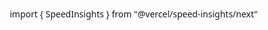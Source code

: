 import { SpeedInsights } from "@vercel/speed-insights/next"
<html lang="vi">
<head>
    <meta name="viewport" content="width=device-width, initial-scale=1.0">
    <title>CMSN</title>
    <style>
        * {
            margin: 0;
            padding: 0;
            box-sizing: border-box;
            font-family: 'Segoe UI', Tahoma, Geneva, Verdana, sans-serif;
        }

        body {
            background: linear-gradient(135deg, #ff9a9e 0%, #fad0c4 100%);
            min-height: 100vh;
            display: flex;
            justify-content: center;
            align-items: center;
            padding: 20px;
            overflow-x: hidden;
        }

        .container {
            max-width: 1200px;
            width: 100%;
            background: rgba(255, 255, 255, 0.9);
            border-radius: 20px;
            box-shadow: 0 15px 30px rgba(0, 0, 0, 0.2);
            overflow: hidden;
            position: relative;
        }

        .password-screen {
            padding: 40px;
            text-align: center;
            display: flex;
            flex-direction: column;
            align-items: center;
            justify-content: center;
            min-height: 500px;
        }

        .password-screen h1 {
            color: #ff4081;
            margin-bottom: 20px;
            font-size: 2.5rem;
        }

        .password-screen p {
            color: #666;
            margin-bottom: 30px;
            font-size: 1.1rem;
        }

        .password-input {
            width: 100%;
            max-width: 300px;
            padding: 15px;
            border: 2px solid #ffb6c1;
            border-radius: 10px;
            font-size: 1rem;
            margin-bottom: 20px;
            text-align: center;
            transition: all 0.3s;
        }

        .password-input:focus {
            outline: none;
            border-color: #ff4081;
            box-shadow: 0 0 10px rgba(255, 64, 129, 0.3);
        }

        .submit-btn {
            background: linear-gradient(to right, #ff6b6b, #ff8e8e);
            color: white;
            border: none;
            padding: 15px 30px;
            border-radius: 10px;
            font-size: 1.1rem;
            cursor: pointer;
            transition: transform 0.3s, box-shadow 0.3s;
            width: 100%;
            max-width: 300px;
            margin-bottom: 15px;
        }

        .submit-btn:hover {
            transform: translateY(-3px);
            box-shadow: 0 7px 15px rgba(255, 107, 107, 0.4);
        }

        .error-msg {
            color: #ff4081;
            margin-top: 15px;
            font-weight: bold;
            display: none;
        }

        /* bàn phím số */
        .numeric-keypad {
            display: grid;
            grid-template-columns: repeat(3, 1fr);
            gap: 10px;
            max-width: 300px;
            width: 100%;
            margin-top: 15px;
        }

        .keypad-btn {
            background: linear-gradient(to bottom, #ffffff, #f0f0f0);
            border: 1px solid #ddd;
            border-radius: 8px;
            padding: 15px;
            font-size: 1.2rem;
            cursor: pointer;
            transition: all 0.2s;
            box-shadow: 0 2px 5px rgba(0, 0, 0, 0.1);
        }

        .keypad-btn:hover {
            background: linear-gradient(to bottom, #f0f0f0, #e0e0e0);
            transform: translateY(-2px);
            box-shadow: 0 4px 8px rgba(0, 0, 0, 0.15);
        }

        .keypad-btn:active {
            transform: translateY(0);
            box-shadow: 0 1px 3px rgba(0, 0, 0, 0.1);
        }

        .keypad-clear {
            grid-column: span 2;
            background: linear-gradient(to right, #ff6b6b, #ff8e8e);
            color: white;
        }

        .keypad-enter {
            background: linear-gradient(to right, #4ecdc4, #6ae3d9);
            color: white;
        }

        /* trang chọn lựa */
        .selection-screen {
            display: none;
            padding: 40px;
            text-align: center;
            min-height: 500px;
            flex-direction: column;
            justify-content: center;
            align-items: center;
        }

        .selection-screen h1 {
            color: #ff4081;
            margin-bottom: 40px;
            font-size: 2.5rem;
        }

        .selection-container {
            display: flex;
            justify-content: center;
            align-items: center;
            gap: 60px;
            flex-wrap: wrap;
            margin-top: 20px;
        }

        .selection-item {
            display: flex;
            flex-direction: column;
            align-items: center;
            cursor: pointer;
            transition: all 0.5s ease;
            padding: 20px;
            border-radius: 15px;
            background: rgba(255, 255, 255, 0.7);
            box-shadow: 0 5px 15px rgba(0, 0, 0, 0.1);
        }

        .selection-item:hover {
            transform: translateY(-10px);
            background: rgba(255, 255, 255, 0.9);
            box-shadow: 0 10px 25px rgba(0, 0, 0, 0.2);
        }

        .selection-icon {
            font-size: 5rem;
            margin-bottom: 15px;
            transition: all 0.5s ease;
        }

        .selection-label {
            font-size: 1.3rem;
            color: #ff4081;
            font-weight: bold;
        }

        .selection-item.active {
            transform: scale(1.3);
            z-index: 10;
            background: white;
            box-shadow: 0 15px 30px rgba(0, 0, 0, 0.3);
        }

        /* trang pass */
        .main-content {
            display: none;
            padding: 30px;
            position: relative;
            overflow: hidden;
        }

        .header {
            text-align: center;
            margin-bottom: 30px;
        }

        .header h1 {
            color: #ff4081;
            font-size: 2.8rem;
            margin-bottom: 10px;
            text-shadow: 2px 2px 4px rgba(0, 0, 0, 0.1);
        }

        .header p {
            color: #666;
            font-size: 1.2rem;
        }

        /* Container cho 4 thiệp */
        .books-container {
            display: flex;
            flex-wrap: wrap;
            justify-content: center;
            gap: 30px;
            margin-bottom: 30px;
        }

        .book-container {
            display: flex;
            flex-direction: column;
            align-items: center;
            margin-bottom: 20px;
        }

        .book-title {
            margin-bottom: 10px;
            font-size: 1.2rem;
            color: #ff4081;
            font-weight: bold;
        }

        .book {
            position: relative;
            width: 250px;
            height: 320px;
            perspective: 1200px;
            cursor: pointer;
        }

        .page {
            position: absolute;
            width: 100%;
            height: 100%;
            background: white;
            border-radius: 10px;
            box-shadow: 0 10px 30px rgba(0, 0, 0, 0.2);
            transform-origin: left center;
            transition: transform 1.5s ease-in-out;
            backface-visibility: hidden;
            display: flex;
            flex-direction: column;
            align-items: center;
            justify-content: center;
            padding: 30px;
            text-align: center;
            overflow: hidden;
        }

        .page1 {
            background: linear-gradient(135deg, #ffecd2 0%, #fcb69f 100%);
            z-index: 2;
            font-size: 1.5rem;
            color: #ff4081;
            font-weight: bold;
        }

        .page2 {
            background: repeating-linear-gradient(
                to bottom,
                white 0px,
                white 23px,
                #f0f0f0 24px
            );
            font-size: 1rem;
            color: #333;
            text-align: left;
            z-index: 1;
            line-height: 24px;
            font-family: "Courier New", monospace;
            position: relative;
            padding: 40px 30px;
            word-wrap: break-word;
            word-break: break-word;
            white-space: normal;
            overflow-wrap: break-word;
        }

        .page2 .line {
            min-height: 24px;
            width: 100%;
            word-wrap: break-word;
            word-break: keep-all;
            overflow-wrap: break-word;
            white-space: normal;
            position: relative;
            margin-bottom: 0;
        }

        .book.opened .page1 {
            transform: rotateY(-150deg);
            opacity: 1;
            z-index: 2;
        }

        .controls {
            text-align: center;
            margin-bottom: 30px;
        }

        .btn {
            padding: 12px 25px;
            font-size: 1.1rem;
            border: none;
            border-radius: 8px;
            color: white;
            cursor: pointer;
            transition: transform 0.3s, box-shadow 0.3s;
            margin: 0 10px;
        }

        .next-btn {
            background: linear-gradient(to right, #ff6b6b, #ff8e8e);
        }

        .back-btn {
            background: linear-gradient(to right, #4ecdc4, #6ae3d9);
        }

        .btn:hover {
            transform: translateY(-3px);
            box-shadow: 0 5px 15px rgba(0, 0, 0, 0.2);
        }

        /* trang video */
        .video-screen {
            display: none;
            padding: 30px;
            text-align: center;
        }

        .video-container {
            max-width: 800px;
            margin: 0 auto;
        }

        .video-player {
            width: 100%;
            max-width: 700px;
            height: 400px;
            background: #000;
            border-radius: 10px;
            margin: 20px auto;
            display: flex;
            justify-content: center;
            align-items: center;
            color: white;
            font-size: 1.2rem;
            position: relative;
            overflow: hidden;
        }

        .video-player video {
            width: 100%;
            height: 100%;
            object-fit: cover;
        }

        .video-placeholder {
            display: flex;
            flex-direction: column;
            align-items: center;
            justify-content: center;
            width: 100%;
            height: 100%;
            background: linear-gradient(135deg, #ff9a9e 0%, #fad0c4 100%);
        }

        .video-placeholder p {
            margin-bottom: 15px;
        }

        .video-controls {
            margin-top: 15px;
            display: flex;
            justify-content: center;
            gap: 10px;
        }

        /* trang ảnh */
        .gallery-screen {
            display: none;
            padding: 30px;
            text-align: center;
            overflow: hidden;
            position: relative;
            min-height: 600px;
        }

        .gallery-container {
            position: relative;
            width: 100%;
            height: 500px;
            overflow: hidden;
            margin-bottom: 20px;
            border-radius: 10px;
            background: rgba(255, 255, 255, 0.3);
        }

        .gallery-image {
            position: absolute;
            width: 180px;
            height: 180px;
            object-fit: cover;
            border-radius: 10px;
            box-shadow: 0 8px 16px rgba(0, 0, 0, 0.3);
            transition: transform 0.3s, z-index 0.3s;
            cursor: pointer;
            right: -200px; /* tọa độ từ bên phải */
            animation-timing-function: linear;
            animation-iteration-count: infinite;
        }

        .gallery-image:hover {
            transform: scale(1.05);
            z-index: 100;
            animation-play-state: paused; /* tương tác vs ảnh */
        }

        /* Keyframes ảnh di chuyển */
        @keyframes moveLeft {
            0% {
                transform: translateX(0) rotate(0deg);
                right: -200px;
            }
            100% {
                transform: translateX(calc(-100vw - 200px)) rotate(0deg);
                right: calc(100vw + 200px);
            }
        }

        @keyframes moveLeftSlow {
            0% {
                transform: translateX(0) rotate(0deg);
                right: -200px;
            }
            100% {
                transform: translateX(calc(-100vw - 200px)) rotate(0deg); 
                right: calc(100vw + 200px);
            }
        }

        @keyframes moveLeftZigzag {
            0% {
                transform: translateX(0) translateY(0) rotate(0deg);
                right: -200px;
            }
            25% {
                transform: translateX(-25vw) translateY(-50px) rotate(0deg); 
            }
            50% {
                transform: translateX(-50vw) translateY(0) rotate(0deg); 
            }
            75% {
                transform: translateX(-75vw) translateY(50px) rotate(0deg); 
            }
            100% {
                transform: translateX(calc(-100vw - 200px)) translateY(0) rotate(0deg); 
                right: calc(100vw + 200px);
            }
        }

        .confetti {
            position: fixed;
            width: 10px;
            height: 10px;
            background-color: #f00;
            opacity: 0.7;
            z-index: 1000;
        }

        .pen {
            position: absolute;
            font-size: 24px;
            display: none;
            transition: left 0.05s linear, top 0.05s linear;
            z-index: 10;
            pointer-events: none;
        }

        /* hiệu ứng bóng bay */
        .balloon {
            position: absolute;
            width: 40px;
            height: 50px;
            border-radius: 50%;
            z-index: 999;
            pointer-events: none;
            opacity: 0.8;
            animation: floatUp 8s ease-in forwards;
        }

        .balloon::before {
            content: '';
            position: absolute;
            bottom: -15px;
            left: 50%;
            transform: translateX(-50%);
            width: 2px;
            height: 15px;
            background-color: rgba(0, 0, 0, 0.3);
        }

        .balloon::after {
            content: '';
            position: absolute;
            bottom: -20px;
            left: 50%;
            transform: translateX(-50%);
            width: 6px;
            height: 6px;
            border-radius: 50%;
            background-color: rgba(0, 0, 0, 0.2);
        }

        @keyframes floatUp {
            0% {
                transform: translateY(0) rotate(0deg);
                opacity: 0.8;
            }
            100% {
                transform: translateY(-100vh) rotate(10deg);
                opacity: 0;
            }
        }

        @keyframes shake {
            0%, 100% {
                transform: translateX(0);
            }
            10%, 30%, 50%, 70%, 90% {
                transform: translateX(-5px);
            }
            20%, 40%, 60%, 80% {
                transform: translateX(5px);
            }
        }

        .notification {
            position: fixed;
            bottom: 20px;
            left: 50%;
            transform: translateX(-50%);
            background: rgba(0, 0, 0, 0.7);
            color: white;
            padding: 10px 20px;
            border-radius: 5px;
            z-index: 1000;
            display: none;
        }

        /* Ẩn audio player hoàn toàn */
        .audio-player {
            display: none;
        }

        /* hiệu ứng kim tuyến */
        .glitter {
            position: fixed;
            width: 5px;
            height: 5px;
            background-color: gold;
            border-radius: 50%;
            pointer-events: none;
            z-index: 999;
            opacity: 0.8;
            box-shadow: 0 0 10px 2px rgba(255, 215, 0, 0.7);
        }

        @media (max-width: 768px) {
            .container {
                border-radius: 10px;
            }
            
            .header h1 {
                font-size: 2rem;
            }
            
            .book {
                width: 200px;
                height: 260px;
            }
            
            .page1 {
                font-size: 1.2rem;
            }
            
            .page2 {
                font-size: 0.9rem;
                padding: 30px 20px;
            }
            
            .books-container {
                gap: 15px;
            }
            
            .selection-container {
                gap: 30px;
            }
            
            .selection-icon {
                font-size: 4rem;
            }
            
            .video-player {
                height: 250px;
            }
            
            .gallery-image {
                width: 140px;
                height: 140px;
            }
            
            .video-controls {
                flex-direction: column;
                align-items: center;
            }
            
            .gallery-screen {
                min-height: 500px;
            }
            
            .gallery-container {
                height: 400px;
            }
            
            .numeric-keypad {
                max-width: 280px;
            }
            
            .keypad-btn {
                padding: 12px;
                font-size: 1.1rem;
            }
        }
    </style>
</head>
<body>
    <div class="container">
        <!-- màn hình nhập mật khẩu -->
        <div class="password-screen" id="passwordScreen">
            <h1>🎂 HAPPY BIRTHDAY 🎉</h1>
            <p>Nhập mật khẩu để mở</p>
            <input type="password" class="password-input" id="passwordInput" placeholder="Nhập mật khẩu" readonly>
            <button class="submit-btn" onclick="checkPassword()">Xác Nhận</button>
            <p class="error-msg" id="errorMsg">Mật khẩu không đúng. Vui lòng thử lại!</p>
            
            <!-- bàn phím số -->
            <div class="numeric-keypad">
                <button class="keypad-btn" data-value="1">1</button>
                <button class="keypad-btn" data-value="2">2</button>
                <button class="keypad-btn" data-value="3">3</button>
                <button class="keypad-btn" data-value="4">4</button>
                <button class="keypad-btn" data-value="5">5</button>
                <button class="keypad-btn" data-value="6">6</button>
                <button class="keypad-btn" data-value="7">7</button>
                <button class="keypad-btn" data-value="8">8</button>
                <button class="keypad-btn" data-value="9">9</button>
                <button class="keypad-btn keypad-clear" onclick="clearPassword()">Xóa</button>
                <button class="keypad-btn" data-value="0">0</button>
            
            </div>
        </div>

        <!-- màn hình chọn lựa -->
        <div class="selection-screen" id="selectionScreen">
            <h1>Chọn một mục để khám phá</h1>
            <div class="selection-container">
                <div class="selection-item" id="videoSelection" onclick="selectItem('video')">
                    <div class="selection-icon">📹</div>
                    <div class="selection-label">Video</div>
                </div>
                
                <div class="selection-item" id="cardSelection" onclick="selectItem('card')">
                    <div class="selection-icon">💌</div>
                    <div class="selection-label">Thiệp</div>
                </div>
                
                <div class="selection-item" id="gallerySelection" onclick="selectItem('gallery')">
                    <div class="selection-icon">📷</div>
                    <div class="selection-label">Ảnh</div>
                </div>
            </div>
        </div>

        <!-- trang thiệp chúc mừng -->
        <div class="main-content" id="mainContent">
            <div class="header">
                <h1>HAPPY BIRTHDAY 🎂</h1>
                <p>Nhấn vào từng cái để mở </p> 
            </div>

            <div class="books-container">
                <div class="book-container">
                    <div class="book-title"></div>
                    <div class="book" id="book1" onclick="openBook(1)">
                        <div class="page page1">
                            <div>HAPPY BIRTHDAY</div>
                            <div style="font-size: 3rem; margin-top: 20px;">🎁</div>
                        </div>
                        <div class="page page2" id="page2-book1">
                            <div id="messageContent1"></div>
                            <span class="pen" id="pen1">✏️</span>
                        </div>
                    </div>
                </div>

                <div class="book-container">
                    <div class="book-title"></div>
                    <div class="book" id="book2" onclick="openBook(2)">
                        <div class="page page1">
                            <div>HAPPY BIRTHDAY</div>
                            <div style="font-size: 3rem; margin-top: 20px;">💌</div>
                        </div>
                        <div class="page page2" id="page2-book2">
                            <div id="messageContent2"></div>
                            <span class="pen" id="pen2">✏️</span>
                        </div>
                    </div>
                </div>

                <div class="book-container">
                    <div class="book-title"></div>
                    <div class="book" id="book3" onclick="openBook(3)">
                        <div class="page page1">
                            <div>HAPPY BIRTHDAY</div>
                            <div style="font-size: 3rem; margin-top: 20px;">🎂</div>
                        </div>
                        <div class="page page2" id="page2-book3">
                            <div id="messageContent3"></div>
                            <span class="pen" id="pen3">✏️</span>
                        </div>
                    </div>
                </div>
                
                <div class="book-container">
                    <div class="book-title"></div>
                    <div class="book" id="book4" onclick="openBook(4)">
                        <div class="page page1">
                            <div>HAPPY BIRTHDAY</div>
                            <div style="font-size: 3rem; margin-top: 20px;">🎉</div>
                        </div>
                        <div class="page page2" id="page2-book4">
                            <div id="messageContent4"></div>
                            <span class="pen" id="pen4">✏️</span>
                        </div>
                    </div>
                </div>
            </div>

            <div class="controls">
                <button class="btn back-btn" onclick="goBackToSelection()">Quay lại</button>
                <button class="btn next-btn" id="nextButton" onclick="showCompletionMessage()">Hoàn thành 🎊</button>
            </div>
        </div>

        <!-- trang video -->
        <div class="video-screen" id="videoScreen">
            <div class="header">
                <h1>Video 🎬</h1>
            </div>
            
            <div class="video-container">
                <div class="video-player" id="videoPlayer">
                   
                </div>
                <!-- nút đk video -->
                <div class="video-controls" id="videoControls">
                    <button class="btn prev-video-btn" style="background: linear-gradient(to right, #4ecdc4, #6ae3d9)">⏮ Video trước</button>
                    <button class="btn next-video-btn" style="background: linear-gradient(to right, #ff6b6b, #ff8e8e)">Video tiếp theo ⏭</button>
                </div>
            </div>
            
            <div class="controls">
                <button class="btn back-btn" onclick="goBackToSelection()">Quay lại</button>
            </div>
        </div>

        <!-- Trang ảnh -->
        <div class="gallery-screen" id="galleryScreen">
            <div class="header">
                <h1>Ảnh 📸</h1>
            </div>
            
            <div class="gallery-container" id="galleryContainer">
               
            </div>
            
            <div class="controls">
                <button class="btn back-btn" onclick="goBackToSelection()">Quay lại</button>
            </div>
        </div>
    </div>

    <div class="notification" id="notification"></div>

    <div class="audio-player" id="audioPlayer"></div>

    <script>
        // PASS
        const PASSWORD = "1";
        
        // thông báo khi mở thiệp 
        const OPEN_MESSAGE_CONFIG = {
            book1: "ANH",
            book2: "DOAN", 
            book3: "QUANG",
            book4: "ANH1628",
            allOpened: "Đã mở tất cả thiệp! 🎉"
        };
        
        // lời chúc
        const bookMessages = [
            "lời chúc 1",
            
            "lời chúc 2",
            
            "lời chúc 3",
            
            "lời chúc 4"
        ];

        // tên thiệp
        const bookTitles = [
           // thêm theo "Thiệp 1",//
    
        ];

        // ảnh
        const localImages = [
            "1.jpg", "2.jpg", "3.jpg", '4.jpg', '5.jpg', '6.jpg', '7.jpg', "8.jpg", "9.jpg", "10.jpg",
            '11.jpg', '12.jpg', '13.jpg', '14.jpg', "15.jpg", "16.jpg", "17.jpg", '18.jpg', '19.jpg', '20.jpg',
            '21.jpg', "22.jpg", "23.jpg", "24.jpg", '25.jpg', '26.jpg', '27.jpg', '28.jpg', "29.jpg", "30.jpg",
            "31.jpg", '32.jpg', '33.jpg', '34.jpg', '35.jpg', "36.jpg", "37.jpg", "38.jpg", '39.jpg', '40.jpg', 
            '41.jpg', '42.jpg', '43.jpg', '44.jpg', '45.jpg', '46.jpg', '47.jpg', '48.jpg', '49.jpg', '50.jpg',
            '51.jpg', '52.jpg', '53.jpg', '54.jpg', '55.jpg', '56.jpg', '57.jpg'
        ];

        //video
        const localVideos = [
    
            "v1.mp4",
            "v2.mp4",
            "v3.mp4",
            "v4.mp4",
            "v5.mp4",
            "v6.mp4",
            "v7.mp4"
            
        ]; 

        // file nhạc
        const MUSIC_FILE = "sn.mp3"; 
        
        // Biến toàn cục
        let glitterInterval;
        let effectsActive = false;
        let openedBooks = 0;
        let selectedItem = null;
        let selectionTimeout;
        let currentVideoIndex = 0;
        let imageInterval;
        let balloonInterval;

        let birthdayAudio = new Audio();
        let isPlaying = false;
        const DEFAULT_VOLUME = 0.7;  // chỉnh âm thanh

        // cập nhật tên thiệp
        function updateBookTitles() {
            const bookTitleElements = document.querySelectorAll('.book-title');
            bookTitleElements.forEach((element, index) => {
                if (bookTitles[index]) {
                    element.textContent = bookTitles[index];
                }
            });
        }

        // tự động phát nhạc
        function playAudioAutomatically() {
            if (birthdayAudio.src) {
                birthdayAudio.play().then(() => {
                    isPlaying = true;
                    console.log("Nhạc đang phát tự động");
                }).catch(error => {
                    console.error("Lỗi tự động phát nhạc:", error);
                    setTimeout(playAudioAutomatically, 1000);
                });
            }
        }

        // chuyển đổi tên file thành đường dẫn ảnh
        function processLocalImages() {
            const processedImages = [];
            
            for (const fileName of localImages) {
                processedImages.push({
                    src: fileName,
                    name: fileName.replace(/\.[^/.]+$/, "")
                });
            }
            
            return processedImages;
        }

        // chuyển đổi tên file thành đường dẫn video
        function processLocalVideos() {
            const processedVideos = [];
            
            for (const fileName of localVideos) {
                processedVideos.push({
                    src: fileName,
                    name: fileName.replace(/\.[^/.]+$/, "")
                });
            }
            
            return processedVideos;
        }

        // Cập nhật gallery ảnh di chuyển liên tục
        function updateImageGallery() {
            const galleryContainer = document.getElementById('galleryContainer');
            if (!galleryContainer) return;
            
            galleryContainer.innerHTML = '';
            
            const processedImages = processLocalImages();
            
            if (processedImages.length > 0) {
                // tạo ảnh với hiệu ứng di chuyển liên tục
                processedImages.forEach((image, index) => {
                    const imgElement = document.createElement('img');
                    imgElement.src = image.src;
                    imgElement.alt = image.name;
                    imgElement.className = 'gallery-image';
                    imgElement.title = image.name;
                    
                    
                    const randomTop = Math.random() * 300; // vị trí 
                    const randomDelay = Math.random() * 2; // độ trễ 
                    const randomDuration = 15 + Math.random() * 15; // thời gian di chuyển
                    const randomZIndex = Math.floor(Math.random() * 6) + 1; // z-index ngẫu nhiên
                    
                    // di chuyển ngẫu nhiên
                    const animationTypes = ['moveLeft', 'moveLeftSlow', 'moveLeftZigzag'];
                    const randomAnimation = animationTypes[Math.floor(Math.random() * animationTypes.length)];
                    
                    imgElement.style.top = randomTop + 'px';
                    imgElement.style.zIndex = randomZIndex;
                    imgElement.style.animationDelay = randomDelay + 's';
                    imgElement.style.animationDuration = randomDuration + 's';
                    imgElement.style.animationName = randomAnimation;
                    
                    imgElement.onerror = function() {
                        console.error(`Không thể tải ảnh: ${image.src}`);
                        this.style.display = 'none';
                    };
                    
                    galleryContainer.appendChild(imgElement);
                });
            } else {
                // thông báo khi ko cs ảnh
                const noImagesMsg = document.createElement('p');
                noImagesMsg.textContent = "Chưa có ảnh kỷ niệm nào";
                noImagesMsg.style.color = "#666";
                noImagesMsg.style.fontSize = "1.2rem";
                noImagesMsg.style.padding = "50px";
                galleryContainer.appendChild(noImagesMsg);
            }
        }

        // Dừng ảnh
        function stopImageMovement() {
            const images = document.querySelectorAll('.gallery-image');
            images.forEach(img => {
                img.style.animation = 'none';
            });
        }

        // Cập nhật phát video
        function updateVideoPlayer() {
            const videoPlayer = document.getElementById('videoPlayer');
            const videoControls = document.getElementById('videoControls');
            
            if (!videoPlayer) return;
            
            videoPlayer.innerHTML = '';
            
            const processedVideos = processLocalVideos();
            
            // Ẩn/hiện điều khiển dựa trên số lượng video
            if (videoControls) {
                videoControls.style.display = processedVideos.length > 1 ? 'flex' : 'none';
            }
            
            if (processedVideos.length > 0) {
                // video
                const videoElement = document.createElement('video');
                videoElement.controls = true;
                videoElement.autoplay = false;
                videoElement.style.width = '100%';
                videoElement.style.height = '100%';
                videoElement.style.objectFit = 'cover';
                
                //nguồn video
                const sourceElement = document.createElement('source');
                sourceElement.src = processedVideos[currentVideoIndex].src;
                sourceElement.type = 'video/mp4';
                
                videoElement.appendChild(sourceElement);
                
                //  thông báo web không hỗ trợ video
                const fallbackText = document.createElement('p');
                fallbackText.textContent = "Trình duyệt không hỗ trợ video.";
                videoElement.appendChild(fallbackText);
                
                // xử lý lỗi tải video
                videoElement.onerror = function() {
                    console.error(`Không thể tải video: ${processedVideos[currentVideoIndex].src}`);
                    showVideoPlaceholder(`Không thể tải video: ${processedVideos[currentVideoIndex].src}`);
                };
                
                videoPlayer.appendChild(videoElement);
            } else {
                // thông báo khi ko cs video, 
                showVideoPlaceholder("Chưa có video nào");
            }
        }

        // Hiển thị placeholder khi ko cs video
        function showVideoPlaceholder(message) {
            const videoPlayer = document.getElementById('videoPlayer');
            if (!videoPlayer) return;
            
            videoPlayer.innerHTML = '';
            
            const placeholder = document.createElement('div');
            placeholder.className = 'video-placeholder';
            
            const icon = document.createElement('div');
            icon.style.fontSize = '4rem';
            icon.textContent = '📹';
            
            const text = document.createElement('p');
            text.textContent = message;
            text.style.fontSize = '1.2rem';
            text.style.marginTop = '15px';
            
            placeholder.appendChild(icon);
            placeholder.appendChild(text);
            
            videoPlayer.appendChild(placeholder);
        }

        // số vào ô mk
        function addToPassword(value) {
            const passwordInput = document.getElementById('passwordInput');
            passwordInput.value += value;
        }

        // xóa mật khẩu
        function clearPassword() {
            const passwordInput = document.getElementById('passwordInput');
            passwordInput.value = '';
        }

        window.onload = function() {
            // thêm sự kiện cho bàn phím số
            document.querySelectorAll('.keypad-btn[data-value]').forEach(button => {
                button.addEventListener('click', function() {
                    addToPassword(this.getAttribute('data-value'));
                });
            });

            // dấu enter trên trang 1
            document.getElementById("passwordInput").addEventListener("keypress", function(event) {
                if (event.key === "Enter") {
                    checkPassword();
                }
            });
            
            updateBookTitles(); // cập nhật tên thiệp
            updateImageGallery(); // cập nhật gallery ảnh
            updateVideoPlayer(); // cập nhật trình phát video

            // gán sự kiện cho nút điều khiển video
            const prevBtn = document.querySelector('.prev-video-btn');
            const nextBtn = document.querySelector('.next-video-btn');
            
            if (prevBtn) {
                prevBtn.onclick = function() {
                    const processedVideos = processLocalVideos();
                    if (processedVideos.length > 0) {
                        currentVideoIndex = (currentVideoIndex - 1 + processedVideos.length) % processedVideos.length;
                        updateVideoPlayer();
                    }
                };
            }
            
            if (nextBtn) {
                nextBtn.onclick = function() {
                    const processedVideos = processLocalVideos();
                    if (processedVideos.length > 0) {
                        currentVideoIndex = (currentVideoIndex + 1) % processedVideos.length;
                        updateVideoPlayer();
                    }
                };
            }
            
            setupAudio();
        };

        // chạy audio
        function setupAudio() {
            if (MUSIC_FILE) {
                birthdayAudio.src = MUSIC_FILE;
                console.log(`Đã chạy file nhạc: ${MUSIC_FILE}`);
            } else {
                console.log("Không có file nhạc ");
            }
            
            birthdayAudio.loop = true;
            birthdayAudio.volume = DEFAULT_VOLUME;

            birthdayAudio.addEventListener('canplaythrough', function() {
                console.log("Nhạc đã sẵn sàng để phát");
            });

            birthdayAudio.addEventListener('error', function() {
                console.error("Không thể tải file nhạc:", MUSIC_FILE);
                showNotification(`Không thể tải nhạc: ${MUSIC_FILE}. Vui lòng kiểm tra file!`);
            });

            birthdayAudio.addEventListener('ended', function() {
                if (birthdayAudio.loop) {
                    birthdayAudio.currentTime = 0;
                    birthdayAudio.play();
                }
            });
        }

        // hiển thị thông báo
        function showNotification(msg) {
            const notification = document.getElementById('notification');
            notification.textContent = msg;
            notification.style.display = 'block';
            
            setTimeout(() => {
                notification.style.display = 'none';
            }, 3000);
        }

        // check mk
        function checkPassword() {
            const input = document.getElementById("passwordInput").value.trim().toLowerCase();
            const errorMsg = document.getElementById("errorMsg");
            
            if (input === PASSWORD) {
                document.getElementById("passwordScreen").style.display = "none";
                document.getElementById("selectionScreen").style.display = "flex";
                createConfetti(30);
                showNotification("Mật khẩu đúng. 🎉");
                
                // chạy kim tuyến 
                startEffects();
                
                // tự động phát nhạc
                setTimeout(() => {
                    if (birthdayAudio.src) {
                        playAudioAutomatically();
                    } else {
                        showNotification("Không có file nhạc để phát");
                    }
                }, 500);
            } else {
                errorMsg.style.display = "block";
                document.getElementById("passwordInput").style.animation = "shake 0.5s";
                setTimeout(() => {
                    document.getElementById("passwordInput").style.animation = "";
                }, 500);
            }
        }

        // chọn một mục từ màn hình
        function selectItem(itemType) {
            // Xóa timeout cũ nếu có
            if (selectionTimeout) {
                clearTimeout(selectionTimeout);
            }
            
            // xóa lớp active khỏi tất cả các mục
            document.querySelectorAll('.selection-item').forEach(item => {
                item.classList.remove('active');
            });
            
            // Thêm lớp active vào mục được chọn
            selectedItem = itemType;
            const selectedElement = document.getElementById(itemType + 'Selection');
            selectedElement.classList.add('active');
            
            // Chuyển hướng sau hiệu ứng phóng to
            selectionTimeout = setTimeout(() => {
                switch(itemType) {
                    case 'video':
                        showVideoScreen();
                        break;
                    case 'card':
                        showCardScreen();
                        break;
                    case 'gallery':
                        showGalleryScreen();
                        // Cập nhật gallery khi vào trang ảnh
                        setTimeout(() => {
                            updateImageGallery();
                        }, 100);
                        break;
                }
            }, 800);
        }

        // Hiển thị màn hình video
        function showVideoScreen() {
            document.getElementById("selectionScreen").style.display = "none";
            document.getElementById("videoScreen").style.display = "block";
            // Cập nhật lại video player khi chuyển đến trang video
            updateVideoPlayer();
        }

        // Hiển thị màn hình thiệp
        function showCardScreen() {
            document.getElementById("selectionScreen").style.display = "none";
            document.getElementById("mainContent").style.display = "block";
            
            // Bắt đầu hiệu ứng bóng bay khi vào trang thiệp
            startBalloonEffect();
        }

        // Hiển thị màn hình ảnh kỷ niệm
        function showGalleryScreen() {
            document.getElementById("selectionScreen").style.display = "none";
            document.getElementById("galleryScreen").style.display = "block";
        }

        // Quay lại màn hình chọn lựa
        function goBackToSelection() {
            document.getElementById("mainContent").style.display = "none";
            document.getElementById("videoScreen").style.display = "none";
            document.getElementById("galleryScreen").style.display = "none";
            document.getElementById("selectionScreen").style.display = "flex";
            
            // Xóa lớp active khỏi các mục
            document.querySelectorAll('.selection-item').forEach(item => {
                item.classList.remove('active');
            });
            
            // Dừng hiệu ứng di chuyển ảnh khi rời khỏi gallery
            stopImageMovement();
            
            // Dừng hiệu ứng bóng bay khi rời khỏi trang thiệp
            stopBalloonEffect();
        }

        // Bắt đầu hiệu ứng kim tuyến
        function startEffects() {
            effectsActive = true;
            
            // Tạo kim tuyến 
            glitterInterval = setInterval(() => {
                if (!effectsActive) return;
                
                const glitter = document.createElement('div');
                glitter.className = 'glitter';
                
                glitter.style.left = Math.random() * 100 + 'vw';
                glitter.style.top = '-10px';
                
                const size = Math.random() * 8 + 3;
                glitter.style.width = size + 'px';
                glitter.style.height = size + 'px';
                
                const colors = ['gold', 'silver', '#ff4081', '#4ecdc4', '#ff6b6b'];
                glitter.style.backgroundColor = colors[Math.floor(Math.random() * colors.length)];
                
                document.body.appendChild(glitter);
                
                const duration = Math.random() * 3 + 2;
                glitter.animate([
                    { transform: 'translateY(0) rotate(0deg)', opacity: 1 },
                    { transform: `translateY(100vh) rotate(${Math.random() * 360}deg)`, opacity: 0 }
                ], {
                    duration: duration * 1000,
                    easing: 'cubic-bezier(0.215, 0.61, 0.355, 1)'
                });
                
                setTimeout(() => {
                    if (glitter.parentNode) {
                        glitter.parentNode.removeChild(glitter);
                    }
                }, duration * 1000);
            }, 100);
        }
        
        // Dừng hiệu ứng kim tuyến
        function stopEffects() {
            effectsActive = false;
            clearInterval(glitterInterval);
            
            const glitters = document.querySelectorAll('.glitter');
            glitters.forEach(glitter => {
                if (glitter.parentNode) {
                    glitter.parentNode.removeChild(glitter);
                }
            });
        }

        // Bắt đầu hiệu ứng bóng bay
        function startBalloonEffect() {
            balloonInterval = setInterval(() => {
                createBalloon();
            }, 100); // thời gian 
        }

        // Dừng hiệu ứng bóng bay
        function stopBalloonEffect() {
            clearInterval(balloonInterval);
            
            // Xóa tất cả bóng bay còn lại
            const balloons = document.querySelectorAll('.balloon');
            balloons.forEach(balloon => {
                if (balloon.parentNode) {
                    balloon.parentNode.removeChild(balloon);
                }
            });
        }

        // Tạo bóng bay
        function createBalloon() {
            const balloon = document.createElement('div');
            balloon.className = 'balloon';
            
            // Màu sắc ngẫu nhiên
            const colors = [
                '#ff4081', '#4ecdc4', '#ff6b6b', '#ffd166', '#06d6a0', 
                '#118ab2', '#ef476f', '#ff9e00', '#7209b7', '#3a86ff'
            ];
            const color = colors[Math.floor(Math.random() * colors.length)];
            balloon.style.backgroundColor = color;
            
            // Vị trí ngẫu nhiên
            const left = Math.random() * 100;
            balloon.style.left = left + '%';
            
            // Kích thước ngẫu nhiên
            const size = Math.random() * 20 + 30;
            balloon.style.width = size + 'px';
            balloon.style.height = size * 1.25 + 'px';
            
            // Thêm bóng bay vào trang thiệp
            const mainContent = document.getElementById('mainContent');
            if (mainContent) {
                mainContent.appendChild(balloon);
            }
            
            // Tự động xóa bóng bay sau khi hiệu ứng kết thúc
            setTimeout(() => {
                if (balloon.parentNode) {
                    balloon.parentNode.removeChild(balloon);
                }
            }, 8000);
        }
        
        // Mở thiệp
        function openBook(bookNumber) {
            const book = document.getElementById(`book${bookNumber}`);
            
            if (!book.classList.contains('opened')) {
                book.classList.add('opened');
                openedBooks++;
                
                // Hiệu ứng âm thanh
                playSoundEffect();
                
                // Hiệu ứng kim tuyến
                createConfetti(10);
                
                // Thông báo mở thiệp 
                let openMessage = "";
                switch(bookNumber) {
                    case 1:
                        openMessage = OPEN_MESSAGE_CONFIG.book1;
                        break;
                    case 2:
                        openMessage = OPEN_MESSAGE_CONFIG.book2;
                        break;
                    case 3:
                        openMessage = OPEN_MESSAGE_CONFIG.book3;
                        break;
                    case 4:
                        openMessage = OPEN_MESSAGE_CONFIG.book4;
                        break;
                    default:
                        openMessage = `Đã mở thiệp ${bookNumber} 🎉`;
                }
                showNotification(openMessage);
                
                // Dừng hiệu ứng bóng bay khi mở thiệp
                stopBalloonEffect();
                
                // Hiệu ứng gõ chữ
                setTimeout(() => {
                    typeMessage(bookMessages[bookNumber-1], bookNumber);
                }, 1000);
                
                // Thông báo khi mở hết thiệp
                if (openedBooks === 4) {
                    showNotification(OPEN_MESSAGE_CONFIG.allOpened);
                }
            }
        }

        // Hiệu ứng gõ chữ với xuống dòng tự động
        function typeMessage(text, bookNumber) {
            const messageEl = document.getElementById(`messageContent${bookNumber}`);
            const pen = document.getElementById(`pen${bookNumber}`);
            const page2 = document.getElementById(`page2-book${bookNumber}`);
            
            messageEl.innerHTML = '';
            pen.style.display = "block";
            
            const canvas = document.createElement('canvas');
            const ctx = canvas.getContext('2d');
            ctx.font = '1rem "Courier New", monospace';
            
            const pageWidth = page2.offsetWidth - 60;
            
            let lines = [];
            let currentLine = '';
            const words = text.split(' ');
            
            for (let i = 0; i < words.length; i++) {
                const word = words[i];
                const testText = currentLine ? currentLine + ' ' + word : word;
                const textWidth = ctx.measureText(testText).width;
                
                if (textWidth > pageWidth && currentLine !== '') {
                    lines.push(currentLine);
                    currentLine = word;
                } else {
                    currentLine = testText;
                }
                
                if (i === words.length - 1) {
                    lines.push(currentLine);
                }
            }
            
            let currentLineIndex = 0;
            let currentCharIndex = 0;
            
            function typeNextChar() {
                if (currentLineIndex >= lines.length) {
                    pen.style.display = "none";
                    createConfetti(10);
                    return;
                }
                
                const currentLineText = lines[currentLineIndex];
                
                if (currentCharIndex < currentLineText.length) {
                    messageEl.innerHTML = '';
                    
                    for (let i = 0; i < currentLineIndex; i++) {
                        const completedLine = document.createElement('div');
                        completedLine.className = 'line';
                        completedLine.textContent = lines[i];
                        messageEl.appendChild(completedLine);
                    }
                    
                    const typingLine = document.createElement('div');
                    typingLine.className = 'line';
                    typingLine.textContent = currentLineText.substring(0, currentCharIndex + 1);
                    messageEl.appendChild(typingLine);
                    
                    updatePenPosition(typingLine, currentCharIndex, bookNumber);
                    
                    currentCharIndex++;
                    setTimeout(typeNextChar, 70);
                } else {
                    currentLineIndex++;
                    currentCharIndex = 0;
                    
                    messageEl.innerHTML = '';
                    for (let i = 0; i < currentLineIndex; i++) {
                        const lineEl = document.createElement('div');
                        lineEl.className = 'line';
                        lineEl.textContent = lines[i];
                        messageEl.appendChild(lineEl);
                    }
                    
                    setTimeout(typeNextChar, 150);
                }
            }
            
            typeNextChar();
        }

        // Cập nhật vị trí bút
        function updatePenPosition(lineEl, charIndex, bookNumber) {
            const pen = document.getElementById(`pen${bookNumber}`);
            const page2 = document.getElementById(`page2-book${bookNumber}`);
            
            const tempSpan = document.createElement('span');
            tempSpan.textContent = lineEl.textContent.substring(0, charIndex + 1);
            tempSpan.style.visibility = 'hidden';
            tempSpan.style.position = 'absolute';
            tempSpan.style.whiteSpace = 'pre';
            tempSpan.style.font = window.getComputedStyle(lineEl).font;
            tempSpan.style.lineHeight = window.getComputedStyle(lineEl).lineHeight;
            
            document.body.appendChild(tempSpan);
            
            const textWidth = tempSpan.offsetWidth;
            
            const lineRect = lineEl.getBoundingClientRect();
            const pageRect = page2.getBoundingClientRect();
            
            const penLeft = lineRect.left - pageRect.left + textWidth + 5;
            const penTop = lineRect.top - pageRect.top - 5;
            
            pen.style.left = penLeft + "px";
            pen.style.top = penTop + "px";
            
            document.body.removeChild(tempSpan);
        }

        // Hiển thị thông báo hoàn thành
        function showCompletionMessage() {
            createConfetti(100);
            showNotification("Chúc mừng sinh nhật! 🎂🎉");
        }

        // Tạo hiệu ứng kim tuyến
        function createConfetti(count) {
            const colors = ['#ff4081', '#4ecdc4', '#ff6b6b', '#ffd166', '#06d6a0'];
            
            for (let i = 0; i < count; i++) {
                const confetti = document.createElement('div');
                confetti.className = 'confetti';
                confetti.style.left = Math.random() * 100 + 'vw';
                confetti.style.backgroundColor = colors[Math.floor(Math.random() * colors.length)];
                confetti.style.width = Math.random() * 10 + 5 + 'px';
                confetti.style.height = Math.random() * 10 + 5 + 'px';
                confetti.style.borderRadius = Math.random() > 0.5 ? '50%' : '0';
                
                document.body.appendChild(confetti);
                
                confetti.animate([
                    { transform: 'translateY(-100vh) rotate(0deg)', opacity: 1 },
                    { transform: `translateY(100vh) rotate(${Math.random() * 360}deg)`, opacity: 0 }
                ], {
                    duration: Math.random() * 3000 + 2000,
                    easing: 'cubic-bezier(0.215, 0.61, 0.355, 1)'
                });
                
                setTimeout(() => {
                    confetti.remove();
                }, 5000);
            }
        }
        
        function playSoundEffect() {
            console.log("🎵 Phát âm thanh hiệu ứng");
        }

        // Điều chỉnh âm lượng bên ngoài
        function setVolume(volume) {
            if (volume >= 0 && volume <= 1) {
                birthdayAudio.volume = volume;
                console.log(`Âm lượng đã được đặt thành: ${volume * 100}%`);
            }
        }

        // Tắt/bật nhạc bên ngoài
        function toggleMusic() {
            if (isPlaying) {
                birthdayAudio.pause();
                isPlaying = false;
                console.log("Nhạc đã tắt");
            } else {
                birthdayAudio.play();
                isPlaying = true;
                console.log("Nhạc đã bật");
            }
        }
    </script>
</body>
</html>
